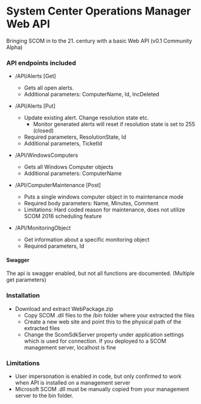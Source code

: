 # System Center Operations Manager Web API

Bringing SCOM in to the 21. century with a basic Web API (v0.1 Community Alpha)


### API endpoints included

 * /API/Alerts [Get]
 	* Gets all open alerts.
	* Additional parameters: ComputerName, Id, IncDeleted
 * /API/Alerts [Put]
 	* Update existing alert. Change resolution state etc.
 		* Monitor generated alerts will reset if resolution state is set to 255 (closed)
	* Required parameters, ResolutionState, Id
	* Additional parameters, TicketId
	
 * /API/WindowsComputers
 	* Gets all Windows Computer objects
 	* Additional parameters: ComputerName
 
 * /API/ComputerMaintenance [Post]
 	* Puts a single windows computer object in to maintenance mode
 	* Required body parameters: Name, Minutes, Comment
 	* Limitations: Hard coded reason for maintenance, does not utilize SCOM 2016 scheduling feature

 * /API/MonitoringObject
 	* Get information about a specific monitoring object
 	* Required parameters, Id

#### Swagger

The api is swagger enabled, but not all functions are documented. (Multiple get parameters)

### Installation

* Download and extract WebPackage.zip
	* Copy SCOM .dll files to the /bin folder where your extracted the files
	* Create a new web site and point this to the physical path of the extracted files
	* Change the ScomSdkServer property under application settings which is used for connection. If you deployed to a SCOM management server, localhost is fine

### Limitations

* User impersonation is enabled in code, but only confirmed to work when API is installed on a management server
* Microsoft SCOM .dll must be manually copied from your management server to the bin folder.
